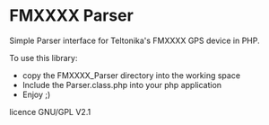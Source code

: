 FMXXXX Parser
=============

Simple Parser interface for Teltonika's FMXXXX GPS device in PHP.

To use this library:
+ copy the FMXXXX_Parser directory into the working space
+ Include the Parser.class.php into your php application
+ Enjoy ;)
    
licence GNU/GPL V2.1